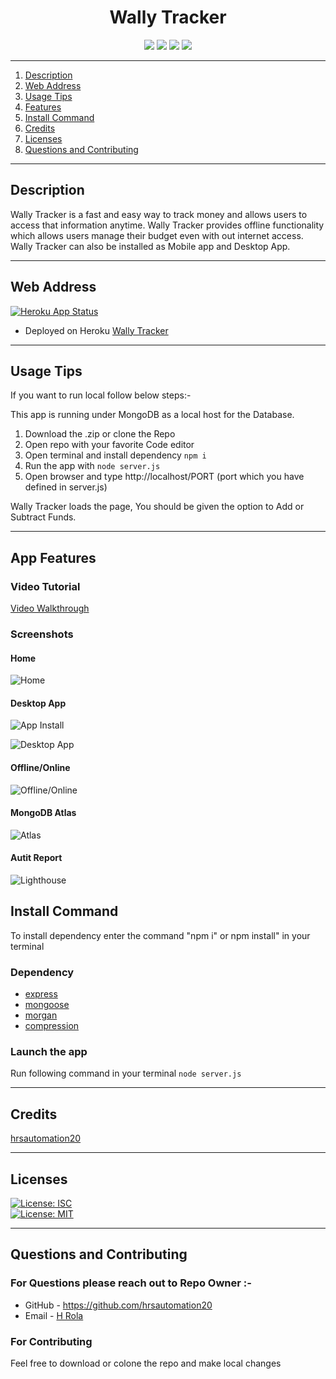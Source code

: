 <h1 align = "center">Wally Tracker </h1>
<p align = "center">
<img src= https://img.shields.io/badge/NPM-%23000000.svg?style=for-the-badge&logo=npm&logoColor=white/>
<img src= https://img.shields.io/badge/node.js-6DA55F?style=for-the-badge&logo=node.js&logoColor=white/>
<img src= https://img.shields.io/badge/javascript-%23323330.svg?style=for-the-badge&logo=javascript&logoColor=%23F7DF1E/>
<img src= https://img.shields.io/badge/MongoDB-%234ea94b.svg?style=for-the-badge&logo=mongodb&logoColor=white/>
</p>

---

1. [Description](#desc)
2. [Web Address](#webaddress)
3. [Usage Tips](#usage)
4. [Features](#feature)
5. [Install Command](#command)
6. [Credits](#credits)
7. [Licenses](#licenses)
8. [Questions and Contributing](#qnacontri)

---

<a name="desc"></a>

## Description

Wally Tracker is a fast and easy way to track money and allows users to access that information anytime. Wally Tracker provides offline functionality which allows users manage their budget even with out internet access. Wally Tracker can also be installed as Mobile app and Desktop App. 

---

<a name="webaddress"></a>

## Web Address

[![Heroku App Status](http://heroku-shields.herokuapp.com/hr-wallytracker)](https://hr-wallytracker.herokuapp.com/)

- Deployed on Heroku
  [Wally Tracker](https://hr-wallytracker.herokuapp.com/)

---

<a name="usage"></a>

## Usage Tips

If you want to run local follow below steps:-

This app is running under MongoDB as a local host for the Database.

1. Download the .zip or clone the Repo
2. Open repo with your favorite Code editor
3. Open terminal and install dependency `npm i`
4. Run the app with `node server.js`
5. Open browser and type http://localhost/PORT (port which you have defined in server.js)

Wally Tracker loads the page, You should be given the option to Add or Subtract Funds.

<a name="feature"></a>

---

## App Features

### Video Tutorial

[Video Walkthrough](https://drive.google.com/file/d/1Vxb2EsrIWvtGzzGNFwAIDCd1FRSsUi6k/view?usp=sharing)

### Screenshots

#### Home

![Home](./public/images/wallyhome.PNG "home")

#### Desktop App


![App Install](./public/images/wallyDesktopapp.PNG "App install")

![Desktop App](./public/images/wallyDesktop.PNG "Desktop App")

#### Offline/Online 

![Offline/Online](./public/images/wallyoffline.PNG "Offline/Online")

#### MongoDB Atlas 

![Atlas](./public/images/wallatlasdb.PNG "Atlas")

#### Autit Report 

![Lighthouse](./public/images/wallylighthouse.PNG "Lighthouse")

<a name="command"></a>

## Install Command

To install dependency enter the command "npm i" or npm install" in your terminal

### Dependency

- [express](https://www.npmjs.com/package/express)
- [mongoose](https://www.npmjs.com/package/mongoose)
- [morgan](https://www.npmjs.com/package/morgan)
- [compression](https://www.npmjs.com/package/compression)


### Launch the app

Run following command in your terminal `node server.js`

---

<a name="credits"></a>

## Credits

[hrsautomation20](https://github.com/hrsautomation20)

---

<a name="licenses"></a>

## Licenses

[![License: ISC](https://img.shields.io/badge/License-ISC-blue.svg)](https://opensource.org/licenses/ISC)  
[![License: MIT](https://img.shields.io/badge/License-MIT-yellow.svg)](https://opensource.org/licenses/MIT)

---

<a name="qnacontri"></a>

## Questions and Contributing

### For Questions please reach out to Repo Owner :-

- GitHub - https://github.com/hrsautomation20
- Email - [H Rola](mailto:hrsautomation20@gmail.com?subject=[GitHub]%20Source%20Han%20Sans)

### For Contributing

Feel free to download or colone the repo and make local changes